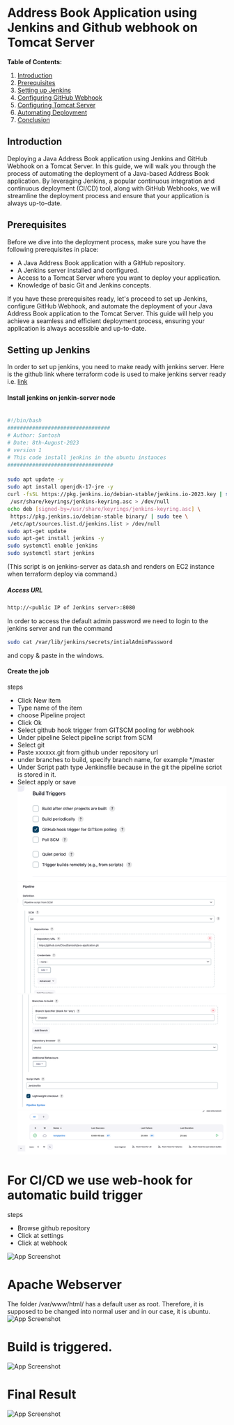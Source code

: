# Address Book Application using Jenkins and Github webhook on Tomcat Server

**Table of Contents:**

1. [Introduction](#Introduction)
2. [Prerequisites](#prerequisites)
3. [Setting up Jenkins](#setting-up-jenkins)
4. [Configuring GitHub Webhook](#configuring-github-webhook)
5. [Configuring Tomcat Server](#configuring-tomcat-server)
6. [Automating Deployment](#automating-deployment)
7. [Conclusion](#conclusion)

## Introduction

Deploying a Java Address Book application using Jenkins and GitHub Webhook on a Tomcat Server. In this guide, we will walk you through the process of automating the deployment of a Java-based Address Book application. By leveraging Jenkins, a popular continuous integration and continuous deployment (CI/CD) tool, along with GitHub Webhooks, we will streamline the deployment process and ensure that your application is always up-to-date.

## Prerequisites

Before we dive into the deployment process, make sure you have the following prerequisites in place:

- A Java Address Book application with a GitHub repository.
- A Jenkins server installed and configured.
- Access to a Tomcat Server where you want to deploy your application.
- Knowledge of basic Git and Jenkins concepts.

If you have these prerequisites ready, let's proceed to set up Jenkins, configure GitHub Webhook, and automate the deployment of your Java Address Book application to the Tomcat Server. This guide will help you achieve a seamless and efficient deployment process, ensuring your application is always accessible and up-to-date.

## Setting up Jenkins

In order to set up jenkins, you need to make ready with jenkins server. Here is the github link where terraform code is used to make jenkins server ready i.e. [link](https://github.com/CloudSantosh/Jenkins_tomcat_deployment)

#### Install jenkins on jenkin-server node

```bash

#!/bin/bash
#################################
# Author: Santosh
# Date: 8th-August-2023
# version 1
# This code install jenkins in the ubuntu instances
##################################

sudo apt update -y
sudo apt install openjdk-17-jre -y
curl -fsSL https://pkg.jenkins.io/debian-stable/jenkins.io-2023.key | sudo tee \
 /usr/share/keyrings/jenkins-keyring.asc > /dev/null
echo deb [signed-by=/usr/share/keyrings/jenkins-keyring.asc] \
 https://pkg.jenkins.io/debian-stable binary/ | sudo tee \
 /etc/apt/sources.list.d/jenkins.list > /dev/null
sudo apt-get update
sudo apt-get install jenkins -y
sudo systemctl enable jenkins
sudo systemctl start jenkins

```

(This script is on jenkins-server as data.sh and renders on EC2 instance when terraform deploy via command.)

##### Access URL

```bash
http://<public IP of Jenkins server>:8080
```

In order to access the default admin password we need to login to the jenkins server and run the command

```bash
sudo cat /var/lib/jenkins/secrets/intialAdminPassword
```

and copy & paste in the windows.

#### Create the job

steps

- Click New item
- Type name of the item
- choose Pipeline project
- Click Ok
- Select github hook trigger from GITSCM pooling for webhook
- Under pipeline Select pipeline script from SCM
- Select git
- Paste xxxxxx.git from github under repository url
- under branches to build, specify branch name, for example \*/master
- Under Script path type Jenkinsfile because in the git the pipeline scriot is stored in it.
- Select apply or save
  ![App Screenshot](images/3.png)
  ![App Screenshot](images/4.png)
  ![App Screenshot](images/5.png)
  ![App Screenshot](images/6.png)

# For CI/CD we use web-hook for automatic build trigger

steps

- Browse github repository
- Click at settings
- Click at webhook

![App Screenshot](images/webhook.png)

# Apache Webserver

The folder /var/www/html/ has a default user as root. Therefore, it is supposed to be changed into normal user and in our case, it is ubuntu.
![App Screenshot](images/website.png)

# Build is triggered.

![App Screenshot](images/final-result.png)

# Final Result

![App Screenshot](images/output.png)
